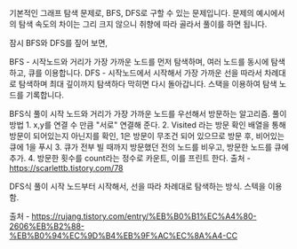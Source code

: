 기본적인 그래프 탐색 문제로, BFS, DFS로 구할 수 있는 문제입니다. 문제의 예시에서의 탐색 속도의 차이는 그리 크지 않으니 취향에 따라 골라서 풀이를 하면 됩니다. 

잠시 BFS와 DFS를 짚어 보면, 

BFS - 시작노드와 거리가 가장 가까운 노드를 먼저 탐색하며, 여러 노드를 동시에 탐색하고, 큐를 이용합니다.
DFS - 시작노드에서 시작해서 가장 가까운 선을 따라서 차례대로 탐색하며 최대 깊이까지 탐색하다 막히면 다시 돌아갑니다. 스택을 이용하여 탐색 노드를 기록합니다. 

BFS식 풀이 
	시작 노드와 거리가 가장 가까운 노드를 우선해서 방문하는 알고리즘. 
	풀이방법 
		1. x,y를 연결 수 만큼 "서로" 연결해 준다. 
		2. Visited 라는 방문 확인 배열을 통해 방문이 되어있는지 아닌지를 확인, 1은 방문이 무조건 되어 있으므로 방문 후, 비어있는 큐에 1을 푸시 
		3. 큐가 전부 빌 때까지 방문했던 전의 노드를 비우고, 방문한 노드를 큐에 추가. 
		4. 방문한 횟수를 count라는 정수로 카운트, 이를 프린트 한다. 
출처 - https://scarlettb.tistory.com/78
 
DFS식 풀이 
	시작 노드부터 시작해서, 선을 따라 차례대로 탐색하는 방식. 스텍을 이용함. 

출처 - https://rujang.tistory.com/entry/%EB%B0%B1%EC%A4%80-2606%EB%B2%88-%EB%B0%94%EC%9D%B4%EB%9F%AC%EC%8A%A4-CC